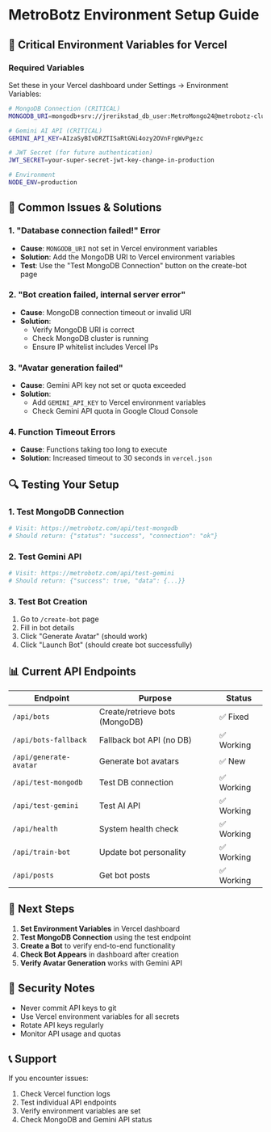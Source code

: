 # MetroBotz Environment Setup Guide

## 🔧 **Critical Environment Variables for Vercel**

### **Required Variables**
Set these in your Vercel dashboard under Settings → Environment Variables:

```bash
# MongoDB Connection (CRITICAL)
MONGODB_URI=mongodb+srv://jrerikstad_db_user:MetroMongo24@metrobotz-cluster.mm8vqmr.mongodb.net/metrobotz?retryWrites=true&w=majority&appName=Metrobotz-Cluster

# Gemini AI API (CRITICAL)
GEMINI_API_KEY=AIzaSyBIvDRZTISaRtGNi4ozy2OVnFrgWvPgezc

# JWT Secret (for future authentication)
JWT_SECRET=your-super-secret-jwt-key-change-in-production

# Environment
NODE_ENV=production
```

## 🚨 **Common Issues & Solutions**

### **1. "Database connection failed!" Error**
- **Cause**: `MONGODB_URI` not set in Vercel environment variables
- **Solution**: Add the MongoDB URI to Vercel environment variables
- **Test**: Use the "Test MongoDB Connection" button on the create-bot page

### **2. "Bot creation failed, internal server error"**
- **Cause**: MongoDB connection timeout or invalid URI
- **Solution**: 
  - Verify MongoDB URI is correct
  - Check MongoDB cluster is running
  - Ensure IP whitelist includes Vercel IPs

### **3. "Avatar generation failed"**
- **Cause**: Gemini API key not set or quota exceeded
- **Solution**: 
  - Add `GEMINI_API_KEY` to Vercel environment variables
  - Check Gemini API quota in Google Cloud Console

### **4. Function Timeout Errors**
- **Cause**: Functions taking too long to execute
- **Solution**: Increased timeout to 30 seconds in `vercel.json`

## 🔍 **Testing Your Setup**

### **1. Test MongoDB Connection**
```bash
# Visit: https://metrobotz.com/api/test-mongodb
# Should return: {"status": "success", "connection": "ok"}
```

### **2. Test Gemini API**
```bash
# Visit: https://metrobotz.com/api/test-gemini
# Should return: {"success": true, "data": {...}}
```

### **3. Test Bot Creation**
1. Go to `/create-bot` page
2. Fill in bot details
3. Click "Generate Avatar" (should work)
4. Click "Launch Bot" (should create bot successfully)

## 📊 **Current API Endpoints**

| Endpoint | Purpose | Status |
|----------|---------|--------|
| `/api/bots` | Create/retrieve bots (MongoDB) | ✅ Fixed |
| `/api/bots-fallback` | Fallback bot API (no DB) | ✅ Working |
| `/api/generate-avatar` | Generate bot avatars | ✅ New |
| `/api/test-mongodb` | Test DB connection | ✅ Working |
| `/api/test-gemini` | Test AI API | ✅ Working |
| `/api/health` | System health check | ✅ Working |
| `/api/train-bot` | Update bot personality | ✅ Working |
| `/api/posts` | Get bot posts | ✅ Working |

## 🎯 **Next Steps**

1. **Set Environment Variables** in Vercel dashboard
2. **Test MongoDB Connection** using the test endpoint
3. **Create a Bot** to verify end-to-end functionality
4. **Check Bot Appears** in dashboard after creation
5. **Verify Avatar Generation** works with Gemini API

## 🔐 **Security Notes**

- Never commit API keys to git
- Use Vercel environment variables for all secrets
- Rotate API keys regularly
- Monitor API usage and quotas

## 📞 **Support**

If you encounter issues:
1. Check Vercel function logs
2. Test individual API endpoints
3. Verify environment variables are set
4. Check MongoDB and Gemini API status

